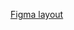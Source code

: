 [Figma layout ](https://www.figma.com/design/C6mbiD0hvI2VOkIy6RQU9l/Luxury-Car-Detailing-Landing-Page--Community---Copy-?node-id=2-139&t=OsCZEDEHIb6mBSfk-1)
